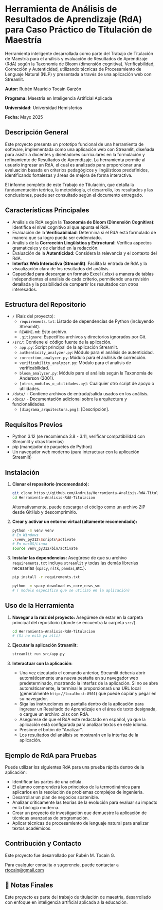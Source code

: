 # Herramienta de Análisis de Resultados de Aprendizaje (RdA) para Caso Práctico de Titulación de Maestría

Herramienta inteligente desarrollada como parte del Trabajo de Titulación de Maestría
para el análisis y evaluación de Resultados de Aprendizaje (RdA) 
según la Taxonomía de Bloom (dimensión cognitiva), Verificabilidad, Corrección y Autenticidad, 
utilizando técnicas de Procesamiento de Lenguaje Natural (NLP) y presentada a través 
de una aplicación web con Streamlit.

**Autor:** Rubén Mauricio Tocaín Garzón

**Programa:** Maestría en Inteligencia Artificial Aplicada

**Universidad:** Universidad Hemisferios

**Fecha:** Mayo 2025

## Descripción General

Este proyecto presenta un prototipo funcional de una herramienta de software, implementada como 
una aplicación web con Streamlit, diseñada para asistir a docentes y diseñadores curriculares en 
la formulación y refinamiento de Resultados de Aprendizaje.
La herramienta permite al usuario ingresar un RdA, el cual es analizado para proporcionar una evaluación
basada en criterios pedagógicos y lingüísticos predefinidos, identificando fortalezas y áreas de mejora 
de forma interactiva.

El informe completo de este Trabajo de Titulación, que detalla la fundamentación teórica, la metodología,
el desarrollo, los resultados y las conclusiones, puede ser consultado según el documento entregado.

## Características Principales

*   Análisis de RdA según la **Taxonomía de Bloom (Dimensión Cognitiva)**: Identifica el nivel cognitivo al que apunta el RdA.
*   Evaluación de la **Verificabilidad**: Determina si el RdA está formulado de manera que su logro pueda ser evidenciado.
*   Análisis de la **Corrección Lingüística y Estructural**: Verifica aspectos gramaticales y de claridad en la redacción.
*   Evaluación de la **Autenticidad**: Considera la relevancia y el contexto del RdA.
*   **Interfaz Web Interactiva (Streamlit)**: Facilita la entrada de RdA y la visualización clara de los resultados del análisis.
*   Capacidad para descargar en formato Excel (.xlsx) a manera de tablas independientes el analisis de cada criterio, 
    permitiendo una revisión detallada y la posibilidad de compartir los resultados con otros interesados.
## Estructura del Repositorio

*   `/` (Raíz del proyecto):
    *   `requirements.txt`: Listado de dependencias de Python (incluyendo Streamlit).
    *   `README.md`: Este archivo.
    *   `.gitignore`: Especifica archivos y directorios ignorados por Git.
*   `/src/`: Contiene el código fuente de la aplicación.
    *   `app.py`: Script principal de la aplicación Streamlit.
    *   `authenticity_analyzer.py`: Módulo para el análisis de autenticidad.
    *   `correction_analyzer.py`: Módulo para el análisis de corrección.
    *   `verificability_analyzer.py`: Módulo para el análisis de verificabilidad.
    *   `bloom_analyzer.py`: Módulo para el análisis según la Taxonomía de Anderson (2001).
    *   `[otros_modulos_o_utilidades.py]`: Cualquier otro script de apoyo o utilidades.
*   `/data/` - Contiene archivos de entrada/salida usados en los análisis.  
*   `/docs/` - Documentación adicional sobre la arquitectura y funcionalidades.
    *   `[diagrama_arquitectura.png]`: [Descripción].

## Requisitos Previos

*   Python 3.12 (se recomienda 3.8 - 3.11, verificar compatibilidad con Streamlit y otras librerías)
*   pip (manejador de paquetes de Python)
*   Un navegador web moderno (para interactuar con la aplicación Streamlit)

## Instalación

1.  **Clonar el repositorio (recomendado):**
    ```bash
    git clone https://github.com/Andruia/Herramienta-Analisis-RdA-Titulacion.git
    cd Herramienta-Analisis-RdA-Titulacion
    ```
    Alternativamente, puede descargar el código como un archivo ZIP desde GitHub y descomprimirlo.

2.  **Crear y activar un entorno virtual (altamente recomendado):**
    ```bash
    python -m venv venv
    # En Windows
    .\venv_py312\Scripts\activate
    # En macOS/Linux
    source venv_py312/bin/activate
    ```

3.  **Instalar las dependencias:**
    Asegúrese de que su archivo `requirements.txt` incluya `streamlit` y todas las demás librerías necesarias (`spacy`, `nltk`, `pandas`,etc.).
    ```bash
    pip install -r requirements.txt
    ```
   
    ```bash
    python -m spacy download es_core_news_sm 
    # ( modelo específico que se utilizó en la aplicación)
    ```

## Uso de la Herramienta

1.  **Navegar a la raíz del proyecto:**
    Asegúrese de estar en la carpeta principal del repositorio (donde se encuentra la carpeta `src/`).
    ```bash
    cd Herramienta-Analisis-RdA-Titulacion 
    # (Si no está ya allí)
    ```

2.  **Ejecutar la aplicación Streamlit:**
    ```bash
    streamlit run src/app.py
    ```

3.  **Interactuar con la aplicación:**
    *   Una vez ejecutado el comando anterior, Streamlit debería abrir automáticamente
     una nueva pestaña en su navegador web predeterminado, mostrando la interfaz de la aplicación. 
     Si no se abre automáticamente, la terminal le proporcionará una URL local (generalmente `http://localhost:8501`) 
     que puede copiar y pegar en su navegador.
    *   Siga las instrucciones en pantalla dentro de la aplicación para ingresar un 
    Resultado de Aprendizaje en el área de texto designada, o cargue un archivo .xlsx con RdA.
    *   Asegúrese de que el RdA esté redactado en español, ya que la aplicación está configurada para analizar textos en este idioma.
    *   Presione el botón de "Analizar".
    *   Los resultados del análisis se mostrarán en la interfaz de la aplicación.

## Ejemplo de RdA para Pruebas

Puede utilizar los siguientes RdA para una prueba rápida dentro de la aplicación:
*   Identificar las partes de una célula.
*   El alumno comprenderá los principios de la termodinámica para aplicarlos en la resolución de problemas complejos de ingeniería.
*   Desarrollar un plan de negocios sostenible.
*   Analizar críticamente las teorías de la evolución para evaluar su impacto en la biología moderna.
*   Crear un proyecto de investigación que demuestre la aplicación de técnicas avanzadas de programación.
*   Aplicar técnicas de procesamiento de lenguaje natural para analizar textos académicos.

## Contribución y Contacto

Este proyecto fue desarrollado por Rubén M. Tocaín G.

Para cualquier consulta o sugerencia, puede contactar a rtocain@gmail.com
## 📢 Notas Finales
Este proyecto es parte del trabajo de titulación de maestría, desarrollado con enfoque en inteligencia artificial aplicada a la educación. 
